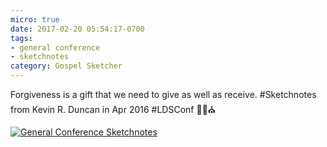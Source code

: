 ```yaml
---
micro: true
date: 2017-02-20 05:54:17-0700
tags:
- general conference
- sketchnotes
category: Gospel Sketcher
---
```


Forgiveness is a gift that we need to give as well as receive. #Sketchnotes from Kevin R. Duncan in Apr 2016 #LDSConf ✍🏼⛪️

[![General Conference Sketchnotes](http://www.gospelsketcher.org/uploads/2018/05b608ba2c.jpg)](http://www.gospelsketcher.org/uploads/2018/05b608ba2c.jpg)
